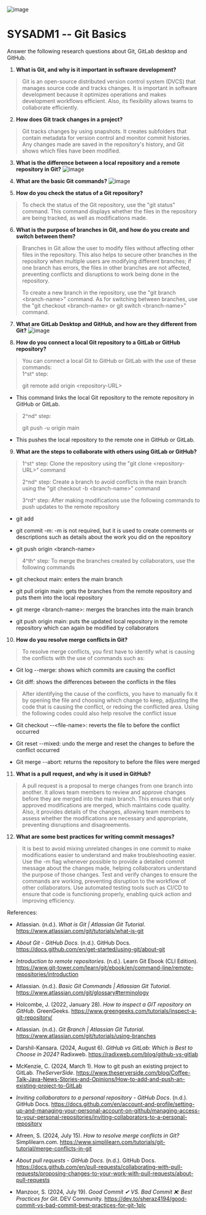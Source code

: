 ![image](https://github.com/user-attachments/assets/f442b8d3-1050-4a4c-9481-a38de707f8c3)


# SYSADM1 -- Git Basics

Answer the following research questions about Git, GitLab desktop and
GitHub.

1.  **What is Git, and why is it important in software development?**

> Git is an open-source distributed version control system (DVCS) that
> manages source code and tracks changes. It is important in software
> development because it optimizes operations and makes development
> workflows efficient. Also, its flexibility allows teams to collaborate
> efficiently.

2.  **How does Git track changes in a project?**

> Git tracks changes by using snapshots. It creates subfolders that
> contain metadata for version control and monitor commit histories. Any
> changes made are saved in the repository\'s history, and Git shows
> which files have been modified.

3.  **What is the difference between a local repository and a remote
    repository in Git?**
![image](https://github.com/user-attachments/assets/1f01a86f-8e10-433f-96fe-1827a684915f)


4.  **What are the basic Git commands?**
![image](https://github.com/user-attachments/assets/12ea4199-1d69-4f4b-abbf-0ff98065e215)


5.  **How do you check the status of a Git repository?**

> To check the status of the Git repository, use the "git status"
> command. This command displays whether the files in the repository are
> being tracked, as well as modifications made.

6.  **What is the purpose of branches in Git, and how do you create and
    switch between them?**

> Branches in Git allow the user to modify files without affecting other
> files in the repository. This also helps to secure other branches in
> the repository when multiple users are modifying different branches;
> if one branch has errors, the files in other branches are not
> affected, preventing conflicts and disruptions to work being done in
> the repository.
>
> To create a new branch in the repository, use the "git branch
> \<branch-name\>" command. As for switching between branches, use the
> "git checkout \<branch-name\> or git switch \<branch-name\>" command.

7.  **What are GitLab Desktop and GitHub, and how are they different
    from Git?**
![image](https://github.com/user-attachments/assets/ba011cb1-5251-42c3-8db5-fe7168d7e62c)


8.  **How do you connect a local Git repository to a GitLab or GitHub
    repository?**

> You can connect a local Git to GitHub or GitLab with the use of these
> commands:\
> 1^st^ step:
>
> git remote add origin \<repository-URL\>

-   This command links the local Git repository to the remote repository
    in GitHub or GitLab.

> 2^nd^ step:
>
> git push -u origin main

-   This pushes the local repository to the remote one in GitHub or
    GitLab.

9.  **What are the steps to collaborate with others using GitLab or
    GitHub?**

> 1^st^ step: Clone the repository using the "git clone
> \<repository-URL\>" command
>
> 2^nd^ step: Create a branch to avoid conflicts in the main branch
> using the "git checkout -b \<branch-name\>" command
>
> 3^rd^ step: After making modifications use the following commands to
> push updates to the remote repository

-   git add

-   git commit -m: -m is not required, but it is used to create comments
    or descriptions such as details about the work you did on the
    repository

-   git push origin \<branch-name\>

> 4^th^ step: To merge the branches created by collaborators, use the
> following commands

-   git checkout main: enters the main branch

-   git pull origin main: gets the branches from the remote repository
    and puts them into the local repository

-   git merge \<branch-name\>: merges the branches into the main branch

-   git push origin main: puts the updated local repository in the
    remote repository which can again be modified by collaborators

10. **How do you resolve merge conflicts in Git?**

> To resolve merge conflicts, you first have to identify what is causing
> the conflicts with the use of commands such as:

-   Git log --merge: shows which commits are causing the conflict

-   Git diff: shows the differences between the conflicts in the files

> After identifying the cause of the conflicts, you have to manually fix
> it by opening the file and choosing which change to keep, adjusting
> the code that is causing the conflict, or redoing the conflicted area.
> Using the following codes could also help resolve the conflict issue

-   Git checkout \--\<file-name\>: reverts the file to before the
    conflict occurred

-   Git reset \--mixed: undo the merge and reset the changes to before
    the conflict occurred

-   Git merge \--abort: returns the repository to before the files were
    merged

11. **What is a pull request, and why is it used in GitHub?**

> A pull request is a proposal to merge changes from one branch into
> another. It allows team members to review and approve changes before
> they are merged into the main branch. This ensures that only approved
> modifications are merged, which maintains code quality. Also, it
> provides details of the changes, allowing team members to assess
> whether the modifications are necessary and appropriate, preventing
> disruptions and disagreements.

12. **What are some best practices for writing commit messages?**

> It is best to avoid mixing unrelated changes in one commit to make
> modifications easier to understand and make troubleshooting easier.
> Use the -m flag whenever possible to provide a detailed commit message
> about the changes made, helping collaborators understand the purpose
> of those changes. Test and verify changes to ensure the commands are
> working, preventing disruption to the workflow of other collaborators.
> Use automated testing tools such as CI/CD to ensure that code is
> functioning properly, enabling quick action and improving efficiency.

References:

-   Atlassian. (n.d.). *What is Git \| Atlassian Git Tutorial*.
    https://www.atlassian.com/git/tutorials/what-is-git

-   *About Git - GitHub Docs*. (n.d.). GitHub Docs.
    https://docs.github.com/en/get-started/using-git/about-git

-   *Introduction to remote repositories*. (n.d.). Learn Git Ebook (CLI
    Edition).
    https://www.git-tower.com/learn/git/ebook/en/command-line/remote-repositories/introduction

-   Atlassian. (n.d.). *Basic Git Commands \| Atlassian Git Tutorial*.
    https://www.atlassian.com/git/glossary#terminology

-   Holcombe, J. (2022, January 28). *How to inspect a GIT repository on
    GitHub*. GreenGeeks.
    https://www.greengeeks.com/tutorials/inspect-a-git-repository/

-   Atlassian. (n.d.). *Git Branch \| Atlassian Git Tutorial*.
    https://www.atlassian.com/git/tutorials/using-branches

-   Darshil-Kansara. (2024, August 6). *GitHub vs GitLab: Which is Best
    to Choose in 2024?* Radixweb.
    https://radixweb.com/blog/github-vs-gitlab

-   McKenzie, C. (2024, March 1). How to git push an existing project to
    GitLab. *TheServerSide*.
    https://www.theserverside.com/blog/Coffee-Talk-Java-News-Stories-and-Opinions/How-to-add-and-push-an-existing-project-to-GitLab

-   *Inviting collaborators to a personal repository - GitHub Docs*.
    (n.d.). GitHub Docs.
    https://docs.github.com/en/account-and-profile/setting-up-and-managing-your-personal-account-on-github/managing-access-to-your-personal-repositories/inviting-collaborators-to-a-personal-repository

-   Afreen, S. (2024, July 15). *How to resolve merge conflicts in Git?*
    Simplilearn.com.
    https://www.simplilearn.com/tutorials/git-tutorial/merge-conflicts-in-git

-   *About pull requests - GitHub Docs*. (n.d.). GitHub Docs.
    https://docs.github.com/en/pull-requests/collaborating-with-pull-requests/proposing-changes-to-your-work-with-pull-requests/about-pull-requests

-   Manzoor, S. (2024, July 19). *Good Commit ✔ VS. Bad Commit ❌: Best
    Practices for Git*. DEV Community.
    https://dev.to/sheraz4194/good-commit-vs-bad-commit-best-practices-for-git-1plc
